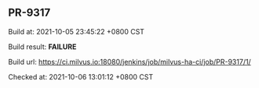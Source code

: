 <h2><a name="pr-9317" class="anchor" href="#pr-9317" rel="nofollow" aria-hidden="true"><span class="octicon octicon-link"></span></a>PR-9317</h2>

<p>Build at: 2021-10-05 23:45:22 +0800 CST</p>

<p>Build result: <strong>FAILURE</strong></p>

<p>Build url: <a href="https://ci.milvus.io:18080/jenkins/job/milvus-ha-ci/job/PR-9317/1/" rel="nofollow">https://ci.milvus.io:18080/jenkins/job/milvus-ha-ci/job/PR-9317/1/</a></p>

<p>Checked at: 2021-10-06 13:01:12 +0800 CST</p>
